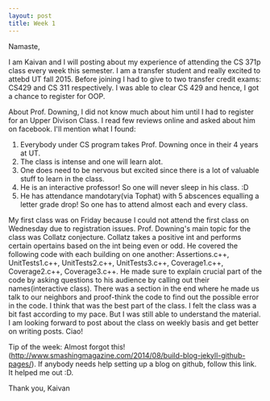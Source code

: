 ```yaml
---
layout: post
title: Week 1
---
```


Namaste,

I am Kaivan and I will posting about my experience of attending the CS 371p class every week this semester. I am a transfer student and really excited to attebd UT fall 2015. Before joining I had to give to two transfer credit exams: CS429 and CS 311 respectively. I was able to clear CS 429 and hence, I got a chance to register for OOP.

About Prof. Downing, I did not know much about him until I had to register for an Upper Divison Class. I read few reviews online and asked about him on facebook. I'll mention what I found:
1. Everybody under CS program takes Prof. Downing once in their 4 years at UT.
2. The class is intense and one will learn alot.
3. One does need to be nervous but excited since there is a lot of valuable stuff to learn in the class.
4. He is an interactive professor! So one will never sleep in his class. :D
5. He has attendance mandotary(via Tophat) with 5 abscences equalling a letter grade drop! So one has to attend almost each and every class.

My first class was on Friday because I could not attend the first class on Wednesday due to registration issues. Prof. Downing's main topic for the class was Collatz conjecture. Collatz takes a positive int and performs certain opertains based on the int being even or odd.
He covered the following code with each building on one another: Assertions.c++, UnitTests1.c++, UnitTests2.c++, UnitTests3.c++, Coverage1.c++, Coverage2.c++, Coverage3.c++. He made sure to explain crucial part of the code by asking questions to his audience by calling out their names(interactive class). There was a section in the end where he made us talk to our neighbors and proof-think the code to find out the possible error in the code. I think that was the best part of the class. I felt the class was a bit fast according to my pace. But I was still able to understand the material. I am looking forward to post about the class on weekly basis and get better on writing posts. Ciao!

Tip of the week: 
Almost forgot this! (http://www.smashingmagazine.com/2014/08/build-blog-jekyll-github-pages/). If anybody needs help setting up a blog on github, follow this link. It helped me out :D.

Thank you,
Kaivan
